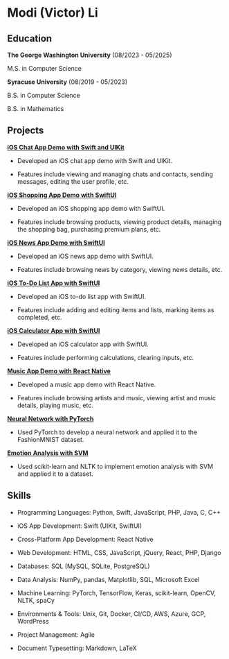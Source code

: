 # Modi (Victor) Li

## Education

**The George Washington University** (08/2023 - 05/2025)

M.S. in Computer Science

**Syracuse University** (08/2019 - 05/2023)

B.S. in Computer Science

B.S. in Mathematics

## Projects

[**iOS Chat App Demo with Swift and UIKit**](https://github.com/modi-li/iOS-Chat-App-Demo)

- Developed an iOS chat app demo with Swift and UIKit.

- Features include viewing and managing chats and contacts, sending messages, editing the user profile, etc.

[**iOS Shopping App Demo with SwiftUI**](https://github.com/modi-li/iOS-SwiftUI-Shopping-App-Demo)

- Developed an iOS shopping app demo with SwiftUI.

- Features include browsing products, viewing product details, managing the shopping bag, purchasing premium plans, etc.

[**iOS News App Demo with SwiftUI**](https://github.com/modi-li/iOS-SwiftUI-News-App-Demo)

- Developed an iOS news app demo with SwiftUI.

- Features include browsing news by category, viewing news details, etc.

[**iOS To-Do List App with SwiftUI**](https://github.com/modi-li/iOS-SwiftUI-To-Do-List-App)

- Developed an iOS to-do list app with SwiftUI.

- Features include adding and editing items and lists, marking items as completed, etc.

[**iOS Calculator App with SwiftUI**](https://github.com/modi-li/iOS-SwiftUI-Calculator-App)

- Developed an iOS calculator app with SwiftUI.

- Features include performing calculations, clearing inputs, etc.

[**Music App Demo with React Native**](https://github.com/modi-li/React-Native-Music-App-Demo)

- Developed a music app demo with React Native.

- Features include browsing artists and music, viewing artist and music details, playing music, etc.

[**Neural Network with PyTorch**](https://github.com/modi-li/PyTorch-NN-FashionMNIST)

- Used PyTorch to develop a neural network and applied it to the FashionMNIST dataset.

[**Emotion Analysis with SVM**](https://github.com/modi-li/Emotion-Analysis-SVM-example)

- Used scikit-learn and NLTK to implement emotion analysis with SVM and applied it to a dataset.

## Skills

- Programming Languages: Python, Swift, JavaScript, PHP, Java, C, C++

- iOS App Development: Swift (UIKit, SwiftUI)

- Cross-Platform App Development: React Native

- Web Development: HTML, CSS, JavaScript, jQuery, React, PHP, Django

- Databases: SQL (MySQL, SQLite, PostgreSQL)

- Data Analysis: NumPy, pandas, Matplotlib, SQL, Microsoft Excel

- Machine Learning: PyTorch, TensorFlow, Keras, scikit-learn, OpenCV, NLTK, spaCy

- Environments & Tools: Unix, Git, Docker, CI/CD, AWS, Azure, GCP, WordPress

- Project Management: Agile

- Document Typesetting: Markdown, LaTeX
